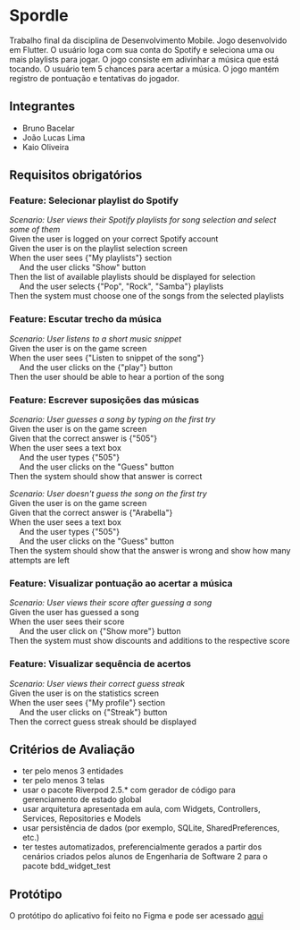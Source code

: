 # Spordle

Trabalho final da disciplina de Desenvolvimento Mobile. Jogo desenvolvido em Flutter. O usuário loga com sua conta do Spotify e seleciona uma ou mais playlists para jogar. O jogo consiste em adivinhar a música que está tocando. O usuário tem 5 chances para acertar a música. O jogo mantém registro de pontuação e tentativas do jogador.

## Integrantes
- Bruno Bacelar
- João Lucas Lima
- Kaio Oliveira

## Requisitos obrigatórios
### Feature: Selecionar playlist do Spotify
*Scenario: User views their Spotify playlists for song selection and select some of them*  
Given the user is logged on your correct Spotify account  
Given the user is on the playlist selection screen  
When the user sees {"My playlists"} section  
&emsp; And the user clicks "Show" button  
Then the list of available playlists should be displayed for selection  
&emsp; And the user selects {"Pop", "Rock", "Samba"} playlists  
Then the system must choose one of the songs from the selected playlists

### Feature: Escutar trecho da música
*Scenario: User listens to a short music snippet*  
Given the user is on the game screen  
When the user sees {"Listen to snippet of the song"}  
&emsp; And the user clicks on the {"play"} button  
Then the user should be able to hear a portion of the song

### Feature: Escrever suposições das músicas
*Scenario: User guesses a song by typing on the first try*  
Given the user is on the game screen  
Given that the correct answer is {"505"}  
When the user sees a text box  
&emsp;  And the user types {"505"}  
&emsp;  And the user clicks on the "Guess" button  
Then the system should show that answer is correct  

*Scenario: User doesn't guess the song on the first try*  
Given the user is on the game screen  
Given that the correct answer is {"Arabella"}  
When the user sees a text box  
&emsp; And the user types {"505"}  
&emsp; And the user clicks on the "Guess" button  
Then the system should show that the answer is wrong and show how many attempts are left  

### Feature: Visualizar pontuação ao acertar a música
*Scenario: User views their score after guessing a song*  
Given the user has guessed a song  
When the user sees their score  
&emsp; And the user click on {"Show more"} button  
Then the system must show discounts and additions to the respective score

### Feature: Visualizar sequência de acertos
*Scenario: User views their correct guess streak*  
Given the user is on the statistics screen  
When the user sees {"My profile"} section  
&emsp; And the user clicks on {"Streak"} button  
Then the correct guess streak should be displayed

## Critérios de Avaliação
- ter pelo menos 3 entidades
- ter pelo menos 3 telas
- usar o pacote Riverpod 2.5.* com gerador de código para gerenciamento de estado global
- usar arquitetura apresentada em aula, com Widgets, Controllers, Services, Repositories e Models
- usar persistência de dados (por exemplo, SQLite, SharedPreferences, etc.)
- ter testes automatizados, preferencialmente gerados a partir dos cenários criados pelos alunos de Engenharia de Software 2 para o pacote bdd_widget_test

## Protótipo
O protótipo do aplicativo foi feito no Figma e pode ser acessado [aqui](https://www.figma.com/proto/ugVow4eoedgm27guKSZggK/wire-frame?node-id=5-181&t=b8oHINXDwVy5Jj3f-1)
